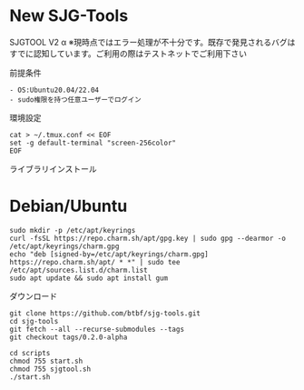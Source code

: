 # New SJG-Tools

SJGTOOL V2 α
※現時点ではエラー処理が不十分です。既存で発見されるバグはすでに認知しています。ご利用の際はテストネットでご利用下さい

前提条件
```
- OS:Ubuntu20.04/22.04
- sudo権限を持つ任意ユーザーでログイン
```

環境設定
```
cat > ~/.tmux.conf << EOF
set -g default-terminal "screen-256color"
EOF
```

ライブラリインストール
# Debian/Ubuntu
```
sudo mkdir -p /etc/apt/keyrings
curl -fsSL https://repo.charm.sh/apt/gpg.key | sudo gpg --dearmor -o /etc/apt/keyrings/charm.gpg
echo "deb [signed-by=/etc/apt/keyrings/charm.gpg] https://repo.charm.sh/apt/ * *" | sudo tee /etc/apt/sources.list.d/charm.list
sudo apt update && sudo apt install gum
```

ダウンロード
```
git clone https://github.com/btbf/sjg-tools.git
cd sjg-tools
git fetch --all --recurse-submodules --tags
git checkout tags/0.2.0-alpha
```

```
cd scripts
chmod 755 start.sh
chmod 755 sjgtool.sh
./start.sh
```